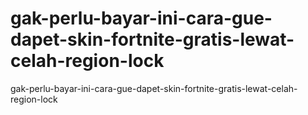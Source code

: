 # gak-perlu-bayar-ini-cara-gue-dapet-skin-fortnite-gratis-lewat-celah-region-lock
gak-perlu-bayar-ini-cara-gue-dapet-skin-fortnite-gratis-lewat-celah-region-lock
